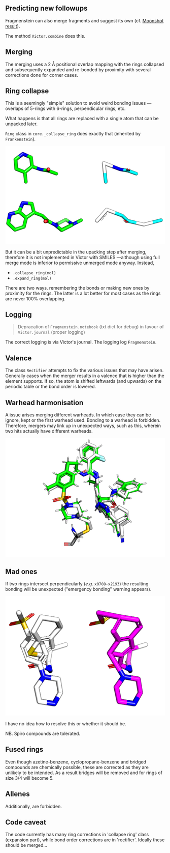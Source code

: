 ## Predicting new followups

Fragmenstein can also merge fragments and suggest its own 
(cf. [Moonshot result](https://discuss.postera.ai/t/fragmenstein-merging/1461)).

The method `Victor.combine` does this.

## Merging

The merging uses a 2 Å positional overlap mapping with the rings collapsed and subsequently expanded
and re-bonded by proximity with several corrections done for corner cases.

## Ring collapse

This is a seemingly "simple" solution to avoid weird bonding issues —overlaps of 5-rings with 6-rings, perpendicular rings, etc.

What happens is that all rings are replaced with a single atom that can be unpacked later.

``Ring`` class in ``core._collapse_ring`` does exactly that (inherited by ``Frankenstein``).

![collapse](images/atom_collapse.png)

But it can be a bit unpredictable in the upacking step after merging,
therefore it is not implemented in Victor with SMILES
—although using full merge mode is inferior to permissive unmerged mode anyway.
Instead, 

* `.collapse_ring(mol)`
* `.expand_ring(mol)`

There are two ways. remembering the bonds or making new ones by proximity for the rings.
The latter is a lot better for most cases as the rings are never 100% overlapping.

## Logging

> Depracation of `Fragmenstein.notebook` (txt dict for debug) in favour of `Victor.journal` (proper logging)

The correct logging is via Victor's journal. The logging log `Fragmenstein`.
## Valence

The class `Rectifier` attempts to fix the various issues that may have arisen.
Generally cases when the merger results in a valence that is higher than the element supports.
If so, the atom is shifted leftwards (and upwards) on the periodic table or the bond order is lowered.

## Warhead harmonisation

A issue arises merging different warheads. In which case they can be ignore, kept or the first warhead used.
Bonding to a warhead is forbidden.
Therefore, mergers may link up in unexpected ways, such as this, wherein two hits actually have different warheads.

![harmony](images/harmonising_warheads.png)

## Mad ones
If two rings intersect perpendicularly (_e.g._ `x0708-x2193`) the resulting bonding will be unexpected
("emergency bonding" warning appears).

![cross-ring](images/cross_ring.png)

I have no idea how to resolve this or whether it should be.

NB. Spiro compounds are tolerated.

## Fused rings

Even though azetine-benzene, cyclopropane-benzene and bridged compounds are chemically possible,
these are corrected as they are unlikely to be intended. As a result bridges will be removed
and for rings of size 3/4 will become 5.

## Allenes

Additionally, are forbidden.

## Code caveat

The code currently has many ring corrections in 'collapse ring' class (expansion part),
while bond order corrections are in 'rectifier'.
Ideally these should be merged...